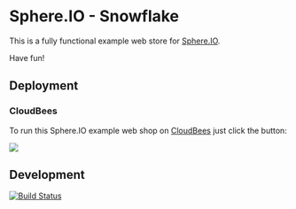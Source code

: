 Sphere.IO - Snowflake
=====================

This is a fully functional example web store for [Sphere.IO](http://sphere.io).

Have fun!

## Deployment

### CloudBees

To run this Sphere.IO example web shop on [CloudBees](http://cloudbees.com) just click the button:

<a href="https://grandcentral.cloudbees.com/?CB_clickstart=https://raw.github.com/commercetools/sphere-snowflake/master/deploy/cloudbees/clickstart.json"><img src="https://d3ko533tu1ozfq.cloudfront.net/clickstart/deployInstantly.png"/></a>

## Development

[![Build Status](https://travis-ci.org/commercetools/sphere-snowflake.png)](https://travis-ci.org/commercetools/sphere-snowflake)

